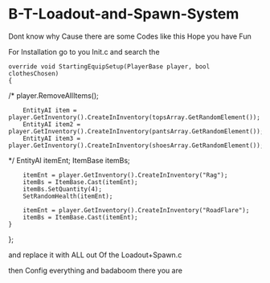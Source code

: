 # B-T-Loadout-and-Spawn-System
Dont know why Cause there are some Codes like this
Hope you have Fun


For Installation go to you Init.c and search the 
	
	override void StartingEquipSetup(PlayerBase player, bool clothesChosen)
	{
/*
		player.RemoveAllItems();

		EntityAI item = player.GetInventory().CreateInInventory(topsArray.GetRandomElement());
		EntityAI item2 = player.GetInventory().CreateInInventory(pantsArray.GetRandomElement());
		EntityAI item3 = player.GetInventory().CreateInInventory(shoesArray.GetRandomElement());
*/
		EntityAI itemEnt;
		ItemBase itemBs;
		
		itemEnt = player.GetInventory().CreateInInventory("Rag");
		itemBs = ItemBase.Cast(itemEnt);
		itemBs.SetQuantity(4);
		SetRandomHealth(itemEnt);

		itemEnt = player.GetInventory().CreateInInventory("RoadFlare");
		itemBs = ItemBase.Cast(itemEnt);
	}
};

and replace it with ALL out Of the Loadout+Spawn.c

then Config everything and badaboom there you are
